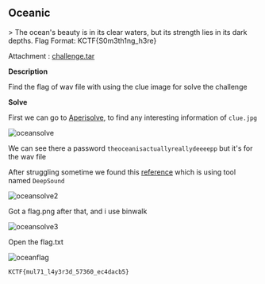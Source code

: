 ## Oceanic
&gt; The ocean&#39;s beauty is in its clear waters, but its strength lies in its dark depths.
Flag Format: KCTF{S0m3th1ng_h3re}

Attachment : [challenge.tar](https://drive.google.com/file/d/1zRNxWLBWDu7TiHAdxQrT_pRv8pR_bDqM/view?usp=sharing)

**Description**

Find the flag of wav file with using the clue image for solve the challenge

**Solve**

First we can go to [Aperisolve](https://www.aperisolve.com/), to find any interesting information of `clue.jpg`

![oceansolve](https://hackmd.io/_uploads/rJ8XLDstp.png)

We can see there a password `theoceanisactuallyreallydeeeepp` but it&#39;s for the wav file

After struggling sometime we found this [reference](https://ctftime.org/writeup/9638) which is using tool named `DeepSound`

![oceansolve2](https://hackmd.io/_uploads/S1XjIvjFa.png)

Got a flag.png after that, and i use binwalk

![oceansolve3](https://hackmd.io/_uploads/Sk0kvvsYT.png)

Open the flag.txt

![oceanflag](https://hackmd.io/_uploads/rJeZPDoF6.png)

```
KCTF{mul71_l4y3r3d_57360_ec4dacb5}
